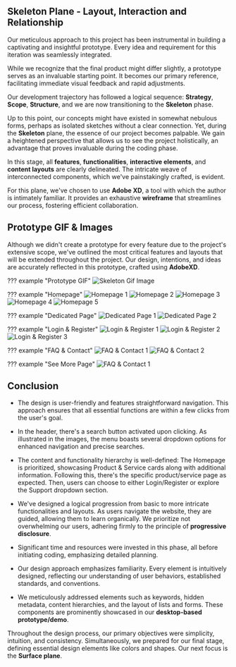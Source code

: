 ## Skeleton Plane - Layout, Interaction and Relationship

Our meticulous approach to this project has been instrumental in building a captivating and insightful prototype. Every idea and requirement for this iteration was seamlessly integrated.

While we recognize that the final product might differ slightly, a prototype serves as an invaluable starting point. It becomes our primary reference, facilitating immediate visual feedback and rapid adjustments.

Our development trajectory has followed a logical sequence: **Strategy**, **Scope**, **Structure**, and we are now transitioning to the **Skeleton** phase.

Up to this point, our concepts might have existed in somewhat nebulous forms, perhaps as isolated sketches without a clear connection. Yet, during the **Skeleton** plane, the essence of our project becomes palpable. We gain a heightened perspective that allows us to see the project holistically, an advantage that proves invaluable during the coding phase.

In this stage, all **features**, **functionalities**, **interactive elements**, and **content layouts** are clearly delineated. The intricate weave of interconnected components, which we've painstakingly crafted, is evident.

For this plane, we've chosen to use **Adobe XD**, a tool with which the author is intimately familiar. It provides an exhaustive **wireframe** that streamlines our process, fostering efficient collaboration.

## Prototype GIF & Images

Although we didn't create a prototype for every feature due to the project's extensive scope, we've outlined the most critical features and layouts that will be extended throughout the project. Our design, intentions, and ideas are accurately reflected in this prototype, crafted using **AdobeXD**.

??? example "Prototype GIF"
    ![Skeleton Gif Image](../../assets/img/skeleton.gif)

??? example "Homepage"
    ![Homepage 1](../../assets/img/skeleton-1.png)
    ![Homepage 2](../../assets/img/skeleton-2.png)
    ![Homepage 3](../../assets/img/skeleton-3.png)
    ![Homepage 4](../../assets/img/skeleton-4.png)
    ![Homepage 5](../../assets/img/skeleton-5.png)

??? example "Dedicated Page"
    ![Dedicated Page 1](../../assets/img/skeleton-6.png)
    ![Dedicated Page 2](../../assets/img/skeleton-7.png)

??? example "Login & Register"
    ![Login & Register 1](../../assets/img/skeleton-8.png)
    ![Login & Register 2](../../assets/img/skeleton-9.png)
    ![Login & Register 3](../../assets/img/skeleton-10.png)

??? example "FAQ & Contact"
    ![FAQ & Contact 1](../../assets/img/skeleton-11.png)
    ![FAQ & Contact 2](../../assets/img/skeleton-12.png)

??? example "See More Page"
    ![FAQ & Contact 1](../../assets/img/skeleton-13.png)

## Conclusion
- The design is user-friendly and features straightforward navigation. This approach ensures that all essential functions are within a few clicks from the user's goal.

- In the header, there's a search button activated upon clicking. As illustrated in the images, the menu boasts several dropdown options for enhanced navigation and precise searches.

- The content and functionality hierarchy is well-defined: The Homepage is prioritized, showcasing Product & Service cards along with additional information. Following this, there's the specific product/service page as expected. Then, users can choose to either Login/Register or explore the Support dropdown section.

- We've designed a logical progression from basic to more intricate functionalities and layouts. As users navigate the website, they are guided, allowing them to learn organically. We prioritize not overwhelming our users, adhering firmly to the principle of **progressive disclosure**.

- Significant time and resources were invested in this phase, all before initiating coding, emphasizing detailed planning.

- Our design approach emphasizes familiarity. Every element is intuitively designed, reflecting our understanding of user behaviors, established standards, and conventions.

- We meticulously addressed elements such as keywords, hidden metadata, content hierarchies, and the layout of lists and forms. These components are prominently showcased in our **desktop-based prototype/demo**.

Throughout the design process, our primary objectives were simplicity, intuition, and consistency. Simultaneously, we prepared for our final stage, defining essential design elements like colors and shapes. Our next focus is the **Surface plane**.